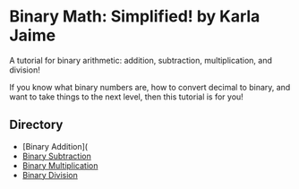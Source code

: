 # Binary Math: Simplified! by Karla Jaime

A tutorial for binary arithmetic: addition, subtraction, multiplication, and division!

If you know what binary numbers are, how to convert decimal to binary, and want to take things to the next level, then this tutorial is for you!

## Directory

- [Binary Addition](
- [Binary Subtraction](https://github.com/kyj0107/IT-1600-Final-Project/blob/main/Subtraction.md)
- [Binary Multiplication](https://github.com/kyj0107/IT-1600-Final-Project/blob/main/Multiplication.md)
- [Binary Division](https://github.com/kyj0107/IT-1600-Final-Project/blob/main/Division.md)
